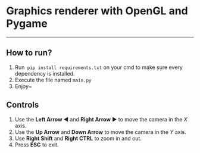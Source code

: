 # Graphics renderer with OpenGL and Pygame
---
## How to run?

1. Run` pip install requirements.txt` on your cmd to make sure every dependency is installed.
2. Execute the file named `main.py`
3. Enjoy~

## Controls

1. Use the **Left Arrow** ◀ and **Right Arrow** ▶ to move the camera in the *X* axis.
2. Use the **Up Arrow** and **Down Arrow** to move the camera in the *Y* axis.
3. Use **Right Shift** and **Right CTRL** to zoom in and out.
4. Press **ESC** to exit.


